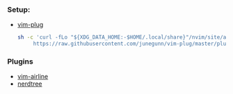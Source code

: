 ### Setup:

- [vim-plug](https://github.com/junegunn/vim-plug)
  ```bash
  sh -c 'curl -fLo "${XDG_DATA_HOME:-$HOME/.local/share}"/nvim/site/autoload/plug.vim --create-dirs \
       https://raw.githubusercontent.com/junegunn/vim-plug/master/plug.vim'
  ```


### Plugins

- [vim-airline](https://github.com/vim-airline/vim-airline)
- [nerdtree](https://github.com/preservim/nerdtree)

